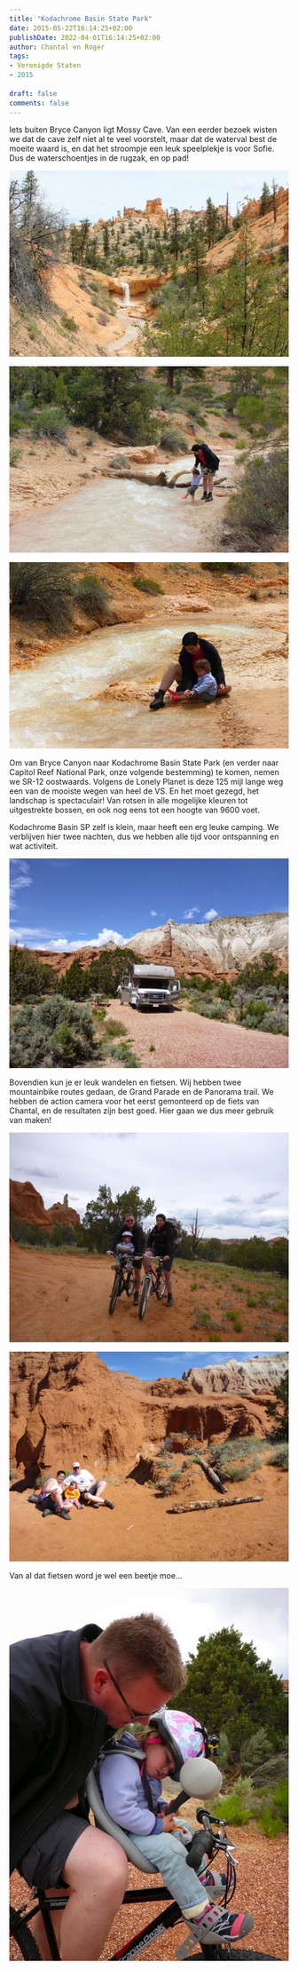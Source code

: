 ```yaml
---
title: "Kodachrome Basin State Park"
date: 2015-05-22T16:14:25+02:00
publishDate: 2022-04-01T16:14:25+02:00
author: Chantal en Roger
tags:
- Verenigde Staten
- 2015

draft: false
comments: false
---
```


Iets buiten Bryce Canyon ligt Mossy Cave. Van een eerder bezoek wisten we dat de cave zelf niet al te veel voorstelt, maar dat de waterval best de moeite waard is, en dat het stroompje een leuk speelplekje is voor Sofie. Dus de waterschoentjes in de rugzak, en op pad!

![Kodachrome Basin](./images/IMG_73744.jpg)

![Kodachrome Basin](./images/IMG_73834.jpg)

![Kodachrome Basin](./images/IMG_73934.jpg)

Om van Bryce Canyon naar Kodachrome Basin State Park (en verder naar Capitol Reef National Park, onze volgende bestemming) te komen, nemen we SR-12 oostwaards. Volgens de Lonely Planet is deze 125 mijl lange weg een van de mooiste wegen van heel de VS. En het moet gezegd, het landschap is spectaculair! Van rotsen in alle mogelijke kleuren tot uitgestrekte bossen, en ook nog eens tot een hoogte van 9600 voet.

Kodachrome Basin SP zelf is klein, maar heeft een erg leuke camping. We verblijven hier twee nachten, dus we hebben alle tijd voor ontspanning en wat activiteit.

![Kodachrome Basin](./images/P10100644.jpg)

Bovendien kun je er leuk wandelen en fietsen. Wij hebben twee mountainbike routes gedaan, de Grand Parade en de Panorama trail. We hebben de action camera voor het eerst gemonteerd op de fiets van Chantal, en de resultaten zijn best goed. Hier gaan we dus meer gebruik van maken!

![Kodachrome Basin](./images/P10009524.jpg)

![Kodachrome Basin](./images/P10100424.jpg)

Van al dat fietsen word je wel een beetje moe...

![Kodachrome Basin](./images/P10009874.jpg)
